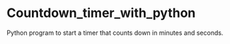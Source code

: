 # Countdown_timer_with_python
Python program to start a timer that counts down in minutes and seconds.
